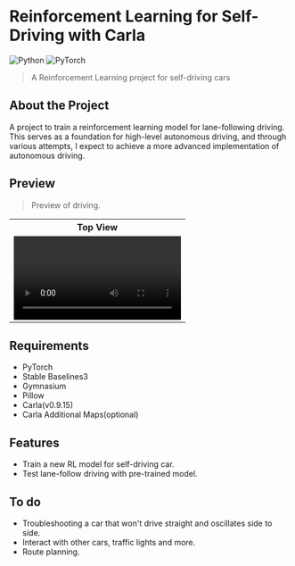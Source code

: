 # Reinforcement Learning for Self-Driving with Carla
![Python](https://img.shields.io/badge/Python-3776AB?style=for-the-badge&logo=Python&logoColor=white) ![PyTorch](https://img.shields.io/badge/PyTorch-EE4C2C?style=for-the-badge&logo=PyTorch&logoColor=white)

> A Reinforcement Learning project for self-driving cars

## About the Project

A project to train a reinforcement learning model for lane-following driving.
This serves as a foundation for high-level autonomous driving, and through various attempts, I expect to achieve a more advanced implementation of autonomous driving.

## Preview

> Preview of driving.</br>

<div align="center">
  <table>
    <tr align="center">
      <th>Top View</th>
    </tr>
    <tr align="center">
      <td><video src="https://github.com/user-attachments/assets/90455b22-743b-4ca3-b16e-e83f7d980f85"/></td>
    </tr>
  </table>
</div>

## Requirements

- PyTorch
- Stable Baselines3
- Gymnasium
- Pillow
- Carla(v0.9.15)
- Carla Additional Maps(optional)

## Features

- Train a new RL model for self-driving car.
- Test lane-follow driving with pre-trained model.

## To do

- Troubleshooting a car that won't drive straight and oscillates side to side.
- Interact with other cars, traffic lights and more.
- Route planning.
